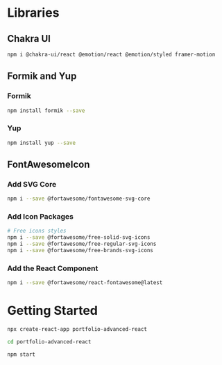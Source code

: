 # Libraries
## Chakra UI
```bash
npm i @chakra-ui/react @emotion/react @emotion/styled framer-motion
```

## Formik and Yup
### Formik
```bash
npm install formik --save
```

### Yup
```bash
npm install yup --save
```

## FontAwesomeIcon
### Add SVG Core
```bash
npm i --save @fortawesome/fontawesome-svg-core
```

### Add Icon Packages
```bash
# Free icons styles
npm i --save @fortawesome/free-solid-svg-icons
npm i --save @fortawesome/free-regular-svg-icons
npm i --save @fortawesome/free-brands-svg-icons
```

### Add the React Component
```bash
npm i --save @fortawesome/react-fontawesome@latest
```

# Getting Started
```bash
npx create-react-app portfolio-advanced-react

cd portfolio-advanced-react

npm start
```

